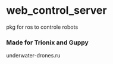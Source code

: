 # web_control_server
pkg for ros to controle robots

### Made for Trionix and Guppy

underwater-drones.ru
